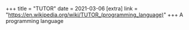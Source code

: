+++
title = "TUTOR"
date = 2021-03-06
[extra]
link = "https://en.wikipedia.org/wiki/TUTOR_(programming_language)"
+++
A programming language


